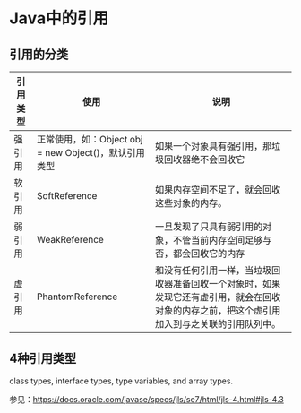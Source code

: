 # Java中的引用
## 引用的分类
| 引用类型 | 使用 | 说明 |
| ---- | ---- | ---- |
| 强引用 | 正常使用，如：Object obj = new Object()，默认引用类型 | 如果一个对象具有强引用，那垃圾回收器绝不会回收它 |
| 软引用 | SoftReference | 如果内存空间不足了，就会回收这些对象的内存。|
| 弱引用 | WeakReference | 一旦发现了只具有弱引用的对象，不管当前内存空间足够与否，都会回收它的内存 |
| 虚引用 | PhantomReference | 和没有任何引用一样，当垃圾回收器准备回收一个对象时，如果发现它还有虚引用，就会在回收对象的内存之前，把这个虚引用加入到与之关联的引用队列中。|

## 4种引用类型
class types, interface types, type variables, and array types.

参见：https://docs.oracle.com/javase/specs/jls/se7/html/jls-4.html#jls-4.3
